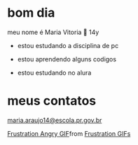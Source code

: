 # bom dia
meu nome é Maria Vitoria 🤠
14y

- estou estudando a disciplina de pc

- estou aprendendo alguns codigos

- estou estudando no alura

# meus contatos
maria.araujo14@escola.pr.gov.br

<div class="tenor-gif-embed" data-postid="18484998" data-share-method="host" data-aspect-ratio="1.64103" data-width="100%"><a href="https://tenor.com/view/frustration-angry-kopam-serious-fire-gif-18484998">Frustration Angry GIF</a>from <a href="https://tenor.com/search/frustration-gifs">Frustration GIFs</a></div> <script type="text/javascript" async src="https://tenor.com/embed.js"></script>

